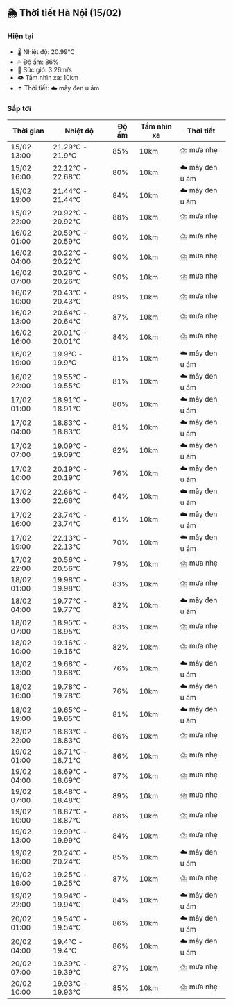 ## 🌦️ Thời tiết Hà Nội (15/02)

### Hiện tại

- 🌡️ Nhiệt độ: 20.99℃
- 💦 Độ ẩm: 86%
- 💨 Sức gió: 3.26m/s
- 👁️ Tầm nhìn xa: 10km
- ☂️ Thời tiết: ☁️ mây đen u ám

### Sắp tới

| Thời gian | Nhiệt độ | Độ ẩm | Tầm nhìn xa | Thời tiết |
| --- | --- | --- | --- | --- |
| 15/02 13:00 | 21.29℃ - 21.9℃ | 85% | 10km | ⛈️ mưa nhẹ |
| 15/02 16:00 | 22.12℃ - 22.68℃ | 80% | 10km | ☁️ mây đen u ám |
| 15/02 19:00 | 21.44℃ - 21.44℃ | 84% | 10km | ☁️ mây đen u ám |
| 15/02 22:00 | 20.92℃ - 20.92℃ | 88% | 10km | ⛈️ mưa nhẹ |
| 16/02 01:00 | 20.59℃ - 20.59℃ | 90% | 10km | ⛈️ mưa nhẹ |
| 16/02 04:00 | 20.22℃ - 20.22℃ | 90% | 10km | ⛈️ mưa nhẹ |
| 16/02 07:00 | 20.26℃ - 20.26℃ | 90% | 10km | ⛈️ mưa nhẹ |
| 16/02 10:00 | 20.43℃ - 20.43℃ | 89% | 10km | ⛈️ mưa nhẹ |
| 16/02 13:00 | 20.64℃ - 20.64℃ | 87% | 10km | ⛈️ mưa nhẹ |
| 16/02 16:00 | 20.01℃ - 20.01℃ | 84% | 10km | ⛈️ mưa nhẹ |
| 16/02 19:00 | 19.9℃ - 19.9℃ | 81% | 10km | ☁️ mây đen u ám |
| 16/02 22:00 | 19.55℃ - 19.55℃ | 81% | 10km | ☁️ mây đen u ám |
| 17/02 01:00 | 18.91℃ - 18.91℃ | 80% | 10km | ☁️ mây đen u ám |
| 17/02 04:00 | 18.83℃ - 18.83℃ | 81% | 10km | ☁️ mây đen u ám |
| 17/02 07:00 | 19.09℃ - 19.09℃ | 82% | 10km | ☁️ mây đen u ám |
| 17/02 10:00 | 20.19℃ - 20.19℃ | 76% | 10km | ☁️ mây đen u ám |
| 17/02 13:00 | 22.66℃ - 22.66℃ | 64% | 10km | ☁️ mây đen u ám |
| 17/02 16:00 | 23.74℃ - 23.74℃ | 61% | 10km | ☁️ mây đen u ám |
| 17/02 19:00 | 22.13℃ - 22.13℃ | 70% | 10km | ☁️ mây đen u ám |
| 17/02 22:00 | 20.56℃ - 20.56℃ | 79% | 10km | ⛈️ mưa nhẹ |
| 18/02 01:00 | 19.98℃ - 19.98℃ | 83% | 10km | ⛈️ mưa nhẹ |
| 18/02 04:00 | 19.77℃ - 19.77℃ | 82% | 10km | ☁️ mây đen u ám |
| 18/02 07:00 | 18.95℃ - 18.95℃ | 83% | 10km | ⛈️ mưa nhẹ |
| 18/02 10:00 | 19.16℃ - 19.16℃ | 82% | 10km | ⛈️ mưa nhẹ |
| 18/02 13:00 | 19.68℃ - 19.68℃ | 76% | 10km | ☁️ mây đen u ám |
| 18/02 16:00 | 19.78℃ - 19.78℃ | 76% | 10km | ☁️ mây đen u ám |
| 18/02 19:00 | 19.65℃ - 19.65℃ | 81% | 10km | ☁️ mây đen u ám |
| 18/02 22:00 | 18.83℃ - 18.83℃ | 86% | 10km | ⛈️ mưa nhẹ |
| 19/02 01:00 | 18.71℃ - 18.71℃ | 86% | 10km | ⛈️ mưa nhẹ |
| 19/02 04:00 | 18.69℃ - 18.69℃ | 87% | 10km | ⛈️ mưa nhẹ |
| 19/02 07:00 | 18.48℃ - 18.48℃ | 89% | 10km | ⛈️ mưa nhẹ |
| 19/02 10:00 | 18.87℃ - 18.87℃ | 88% | 10km | ⛈️ mưa nhẹ |
| 19/02 13:00 | 19.99℃ - 19.99℃ | 84% | 10km | ⛈️ mưa nhẹ |
| 19/02 16:00 | 20.24℃ - 20.24℃ | 85% | 10km | ☁️ mây đen u ám |
| 19/02 19:00 | 19.25℃ - 19.25℃ | 87% | 10km | ⛈️ mưa nhẹ |
| 19/02 22:00 | 19.94℃ - 19.94℃ | 84% | 10km | ☁️ mây đen u ám |
| 20/02 01:00 | 19.54℃ - 19.54℃ | 86% | 10km | ☁️ mây đen u ám |
| 20/02 04:00 | 19.4℃ - 19.4℃ | 86% | 10km | ☁️ mây đen u ám |
| 20/02 07:00 | 19.39℃ - 19.39℃ | 87% | 10km | ⛈️ mưa nhẹ |
| 20/02 10:00 | 19.93℃ - 19.93℃ | 85% | 10km | ⛈️ mưa nhẹ |
